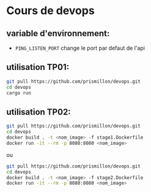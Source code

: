 # Cours de devops

## variable d'environnement:

- `PING_LISTEN_PORT` change le port par defaut de l'api

## utilisation TP01:

```bash
git pull https://github.com/prismillon/devops.git
cd devops
cargo run
```

## utilisation TP02:

```bash
git pull https://github.com/prismillon/devops.git
cd devops
docker build . -t <nom_image> -f stage1.Dockerfile
docker run -it --rm -p 8080:8080 <nom_image>
```

ou

```bash
git pull https://github.com/prismillon/devops.git
cd devops
docker build . -t <nom_image> -f stage2.Dockerfile
docker run -it --rm -p 8080:8080 <nom_image>
```